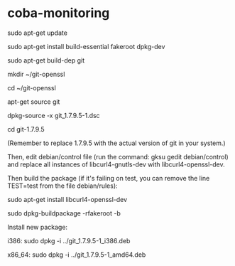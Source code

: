 # coba-monitoring

sudo apt-get update

sudo apt-get install build-essential fakeroot dpkg-dev

sudo apt-get build-dep git

mkdir ~/git-openssl

cd ~/git-openssl

apt-get source git

dpkg-source -x git_1.7.9.5-1.dsc

cd git-1.7.9.5

(Remember to replace 1.7.9.5 with the actual version of git in your system.)

Then, edit debian/control file (run the command: gksu gedit debian/control) and replace all instances of libcurl4-gnutls-dev with libcurl4-openssl-dev.

Then build the package (if it's failing on test, you can remove the line TEST=test from the file debian/rules):

sudo apt-get install libcurl4-openssl-dev

sudo dpkg-buildpackage -rfakeroot -b

Install new package:

i386: sudo dpkg -i ../git_1.7.9.5-1_i386.deb

x86_64: sudo dpkg -i ../git_1.7.9.5-1_amd64.deb

